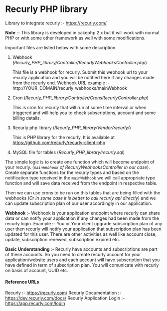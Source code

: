 # Recurly PHP library
Library to integrate recurly :- https://recurly.com/

**Note** :- This library is developed in cakephp 2.x but it will work with normal PHP or with some other framework as well with some modifications. 

Important files are listed below with some description.

1. Webhook (*Recurly_PHP_library/Controller/RecurlyWebhooksController.php*)

    This file is a webhook for recurly. Submit this webhook url to your recurly application and you will be notified here if any changes made from the recurly end. Webhook URL example :-  http://YOUR_DOMAIN/recurly_webhooks/mainWebhook

2. Cron (*Recurly_PHP_library/Controller/CronsRecurlyController.php*)
 
    This is cron for recurly that will run at some time interval or when triggered and will help you to check subscriptions, account and some billing details.

3. Recurly php library (*Recurly_PHP_library/Vendor/recurly/*)

    This is PHP library for the recurly. It is available at https://github.com/recurly/recurly-client-php

4. MySQL file for tables (*Recurly_PHP_library/recurly.sql*)

The simple logic is to create one function which will become endpoint of your recurly. (*`mainWebhook` of RecurlyWebhooksController in our case*). Create separate functions for the recurly types and based on the notification type received in the `mainWebhook` we will call appropriate type function and will save data received from the endpoint in respective table.

Then we can use crons to be run on this tables that are being filled with the webhooks (*Or in some case it is better to call recurly api directly*) and we can update subscription plan of our user accordingly in our application.

**Webhook** :- Webhook is your application endpoint where recurly can share data or can notify your application if any changes had been made from the recurly login. Example :- You or Your client upgrade subscription plan of any user then recurly will notify your application that subscription plan has been updated for this user. There are other activities as well like account close, update, subscription renewed, subscription expired etc.

**Basic Understanding** :- Recurly have accounts and subscriptions are part of these accounts. So you need to create recurly account for your application/website users and each account will have subscription that you have defined in term of subscription plan. You will comunicate with recurly on basis of account, UUID etc.

#### Reference URLs

Recurly :- https://recurly.com/
Recurly Documentation :- https://dev.recurly.com/docs/
Recurly Application Login :- https://app.recurly.com/login

